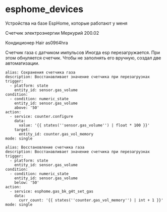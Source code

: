 # esphome_devices
Устройства на базе EspHome, которые работают у меня

Счетчик электроэнергии Меркурий 200.02

Кондиционер Hair as09tl4hra

Счетчик газа с датчиком импульсов
Иногда esp перезагружается. При этом обнуляется счетчик.
Чтобы не заполнять его вручную, создал две автоматизации.
```
alias: Сохранения счетчика газа
description: Восстанавливает значение счетчика при перезагрузках
trigger:
  - platform: state
    entity_id: sensor.gas_volume
condition:
  - condition: numeric_state
    entity_id: sensor.gas_volume
    above: '50'
action:
  - service: counter.configure
    data:
      value: '{{ states(''sensor.gas_volume'') | float * 100 }}'
    target:
      entity_id: counter.gas_vol_memory
mode: single
```
```
alias: Восстановление счетчика газа
description: Восстанавливает значение счетчика при перезагрузках
trigger:
  - platform: state
    entity_id: sensor.gas_volume
condition:
  - condition: numeric_state
    entity_id: sensor.gas_volume
    below: '50'
action:
  - service: esphome.gas_bk_g4t_set_gas
    data:
      curr_count: '{{ states(''counter.gas_vol_memory'') | int + 1 }}'
mode: single
```
